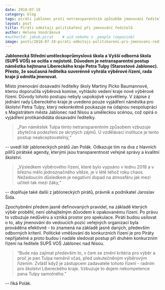```yaml
---
date: 2018-07-18
category: blog
tags: piráti jablonec proti netransparentním způsobům jmenování ředitelů
layout: post
title: Piráti odmítají politikaření při jmenování ředitelů
author: Helena Vondráková
#authorId: jakub.pirat    # uid nekoho z _people (nepoviné)
image: posts/2018-07-18-pirati-odmitaji-politikareni-pri-jmenovani-reditelu.jpg
---
```

**Jablonecká Střední uměleckoprůmyslová škola a Vyšší odborná škola (SUPŠ VOŠ) se ocitla v nejistotě. Důvodem je netransparentní postup náměstka hejtmana Libereckého kraje Petra Tulpy (Starostové Jablonec). Přesto, že současná ředitelka suverénně vyhrála výběrové řízení, rada kraje ji odmítla jmenovat.**

Místo jmenování dosavadní ředitelky školy Martiny Picko Baumannové, kterou doporučila výběrová komise, vyhlásilo vedení kraje nové výběrové řízení. Důvody tohoto postupu nebyly uspokojivě vysvětleny. V zápise z jednání rady Libereckého kraje je uvedeno pouze vyjádření náměstka pro školství Petra Tulpy, který nekonkrétně poukazuje na údajnou nespolupráci s Magistrátem města Jablonec nad Nisou a uměleckou scénou, což opírá o vyjádření protikandidáta dosavadní ředitelky.

> „Pan náměstek Tulpa tímto netransparentním způsobem vzbuzuje zbytečná podezření ze skrytých zájmů. U vzdělávací instituce je tento postup neakceptovatelný,“ 

-- uvedl lídr jabloneckých pirátů Jan Polák. Odkazuje tím na dva z hlavních pilířů pirátské agendy, kterými jsou transparentnost veřejné správy a kvalitní školství. 

> „Výsledkem výběrového řízení, které bylo vypsáno v lednu 2018 a v březnu mělo jednoznačného vítěze, je v létě téhož roku chaos. Nežádoucím důsledkem je negativní dopad na atmosféru jak mezi učiteli tak mezi žáky,“ 

-- doplňuje také další z jabloneckých pirátů, právník a podnikatel Jaroslav Šída.

Zpochybnění předem jasně definovaných pravidel, na základě kterých výběr proběhl, není obhajitelným důvodem k opakovanému řízení. Po právu to vzbuzuje nedůvěru a vzniká prostor pro spekulace. Piráti budou usilovat o to, aby jmenování do vedoucích pozic veřejných organizací byla prováděna efektivně - to znamená na základě jasně daných, především odborných kriterií. Politické vměšování do konkurzních řízení je pro Piráty nepřijatelné a proto budou i nadále sledovat postup při druhém konkurzním řízení na ředitele SUPŠ VOŠ Jablonec nad Nisou.

> “Bude nás zajímat především to, v čem se změní kritéria pro výběr a proč je pan Tulpa neměnil včas, před uskutečněným výběrovým řízením. Zvlášť když je zástupcem zadavatele tohoto řízení - radním pro školství Libereckého kraje. Vzbuzuje to dojem nekompetence pana Tulpy samotného.” 

-- říká Polák.